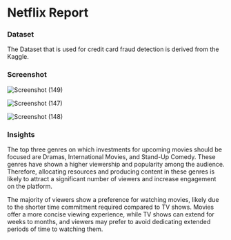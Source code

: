 # Netflix Report
### Dataset
The Dataset that is used for credit card fraud detection is derived from the Kaggle.

### Screenshot
![Screenshot (149)](https://github.com/AmandeepkaurCSE/Netflix-Report/assets/64351796/fb84ab58-b031-4f1c-9bbf-4b6b6f207877)

![Screenshot (147)](https://github.com/AmandeepkaurCSE/Netflix-Report/assets/64351796/8f183dfb-7611-4277-858b-82ed13d0e00f)

![Screenshot (148)](https://github.com/AmandeepkaurCSE/Netflix-Report/assets/64351796/1790df38-9221-4169-b1b5-1e6e05ebb721)

### Insights
The top three genres on which investments for upcoming movies should be focused are Dramas, International Movies, and Stand-Up Comedy. These genres have shown a higher viewership and popularity among the audience. Therefore, allocating resources and producing content in these genres is likely to attract a significant number of viewers and increase engagement on the platform. 

The majority of viewers show a preference for watching movies, likely due to the shorter time commitment required compared to TV shows. Movies offer a more concise viewing experience, while TV shows can extend for weeks to months, and viewers may prefer to avoid dedicating extended periods of time to watching them.
